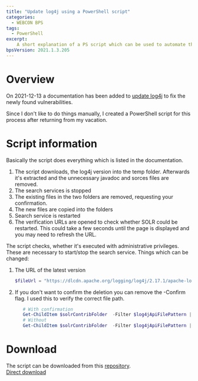 ```yaml
---
title: "Update log4j using a PowerShell script"
categories:
  - WEBCON BPS  
tags:
  - PowerShell
excerpt:
    A short explanation of a PS script which can be used to automate the update of log4j files used by SOLR.
bpsVersion: 2021.1.3.205
---
```


# Overview  
On 2021-12-13 a documentation has been added to [update log4j](https://community.webcon.com/articles/security-apache-solr-affected-by-apache-log4j-cve-2021-44228/39) to fix the newly found vulnerabilities.

Since I don't like to do things manually, I created a PowerShell script for this process after returning from my vacation. 


# Script information
Basically the script does everything which is listed in the documentation.
1. The script downloads, the log4j version into the temp folder. Afterwards it's extracted and the unnecessary javadoc and sorces files are removed.
2. The search services is stopped
3. The existing files in the two folders are removed, requesting your confirmation.
4. The new files are copied into the folders
5. Search service is restarted
6. The verification URLs are opened to check whether SOLR could be restarted. This could take a few seconds until the page is displayed and you may need to refresh the URL.

The script checks, whether it's executed with administrative privileges. These are necessary to start/stop the search service.
Things which can be changed: 
1. The URL of the latest version
   ```powershell
   $fileUrl = "https://dlcdn.apache.org/logging/log4j/2.17.1/apache-log4j-2.17.1-bin.zip"
   ```
2. If you don't want to confirm the deletion you can remove the -Confirm flag. I used this to verify the correct file path.
   ```powershell
      # With confirmation
      Get-ChildItem $solrContribFolder  -Filter $log4jApiFilePattern | Remove-Item -Confirm
      # Without 
      Get-ChildItem $solrContribFolder  -Filter $log4jApiFilePattern | Remove-Item 
   ```
# Download
The script  can be downloaded from this [repository](https://github.com/Daniel-Krueger/webcon_helpers/tree/main/log4j_update).\
[Direct download](https://github.com/Daniel-Krueger/webcon_helpers/raw/main/log4j_update/update_log4j.ps1)

